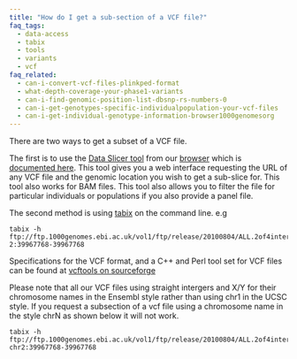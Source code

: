 ```yaml
---
title: "How do I get a sub-section of a VCF file?"
faq_tags:
  - data-access
  - tabix
  - tools
  - variants
  - vcf
faq_related:
  - can-i-convert-vcf-files-plinkped-format
  - what-depth-coverage-your-phase1-variants
  - can-i-find-genomic-position-list-dbsnp-rs-numbers-0
  - can-i-get-genotypes-specific-individualpopulation-your-vcf-files
  - can-i-get-individual-genotype-information-browser1000genomesorg
---
```

                    
There are two ways to get a subset of a VCF file.

The first is to use the [Data Slicer tool]({{site.browser_url}}/tools.html) from our [browser]({{site.browser_url}}/) which is [documented here](/data-slicer). This tool gives you a web interface requesting the URL of any VCF file and the genomic location you wish to get a sub-slice for. This tool also works for BAM files. This tool also allows you to filter the file for particular individuals or populations if you also provide a panel file.

The second method is using [tabix](http://sourceforge.net/projects/samtools/files/tabix/) on the command line. e.g 

    tabix -h ftp://ftp.1000genomes.ebi.ac.uk/vol1/ftp/release/20100804/ALL.2of4intersection.20100804.genotypes.vcf.gz 2:39967768-39967768

Specifications for the VCF format, and a C++ and Perl tool set for VCF files can be found at [vcftools on sourceforge](http://vcftools.sourceforge.net/)

Please note that all our VCF files using straight intergers and X/Y for their chromosome names in the Ensembl style rather than using chr1 in the UCSC style. If you request a subsection of a vcf file using a chromosome name in the style chrN as shown below it will not work.

    tabix -h ftp://ftp.1000genomes.ebi.ac.uk/vol1/ftp/release/20100804/ALL.2of4intersection.20100804.genotypes.vcf.gz chr2:39967768-39967768

